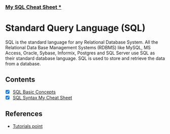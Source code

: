 ### [My SQL Cheat Sheet *](./Topics/2_SQL_cheatsheet.md)

# Standard Query Language (SQL)

SQL is the standard language for any Relational Database System. All the Relational Data Base Management Systems (RDBMS) like MySQL, MS Access, Oracle, Sybase, Informix, Postgres and SQL Server use SQL as their standard database language. SQL is used to store and retrieve the data from a database. 

## Contents
- [x] [SQL Basic Concepts](./Topics/1_sql_basic_concepts.md)
- [x] [SQL Syntax My Cheat Sheet](./Topics/2_SQL_cheatsheet.md)

## References
- [Tutorials point](https://www.tutorialspoint.com/sql/index.htm)